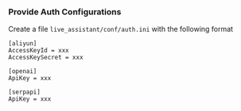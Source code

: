 ### Provide Auth Configurations
Create a file `live_assistant/conf/auth.ini` with the following format
```
[aliyun]
AccessKeyId = xxx
AccessKeySecret = xxx

[openai]
ApiKey = xxx

[serpapi]
ApiKey = xxx
```
